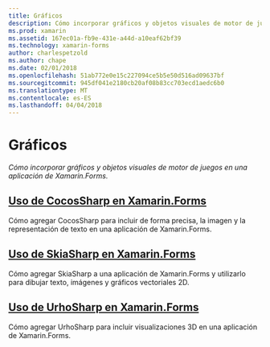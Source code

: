 ```yaml
---
title: Gráficos
description: Cómo incorporar gráficos y objetos visuales de motor de juegos en una aplicación de Xamarin.Forms.
ms.prod: xamarin
ms.assetid: 167ec01a-fb9e-431e-a44d-a10eaf62bf39
ms.technology: xamarin-forms
author: charlespetzold
ms.author: chape
ms.date: 02/01/2018
ms.openlocfilehash: 51ab772e0e15c227094ce5b5e50d516ad09637bf
ms.sourcegitcommit: 945df041e2180cb20af08b83cc703ecd1aedc6b0
ms.translationtype: MT
ms.contentlocale: es-ES
ms.lasthandoff: 04/04/2018
---
```

# <a name="graphics"></a>Gráficos

_Cómo incorporar gráficos y objetos visuales de motor de juegos en una aplicación de Xamarin.Forms._

## <a name="using-cocossharp-in-xamarinformscocossharpmd"></a>[Uso de CocosSharp en Xamarin.Forms](cocossharp.md)

Cómo agregar CocosSharp para incluir de forma precisa, la imagen y la representación de texto en una aplicación de Xamarin.Forms.

## <a name="using-skiasharp-in-xamarinformsskiasharpindexmd"></a>[Uso de SkiaSharp en Xamarin.Forms](skiasharp/index.md)

Cómo agregar SkiaSharp a una aplicación de Xamarin.Forms y utilizarlo para dibujar texto, imágenes y gráficos vectoriales 2D.

## <a name="using-urhosharp-in-xamarinformsurhosharpmd"></a>[Uso de UrhoSharp en Xamarin.Forms](urhosharp.md)

Cómo agregar UrhoSharp para incluir visualizaciones 3D en una aplicación de Xamarin.Forms.
